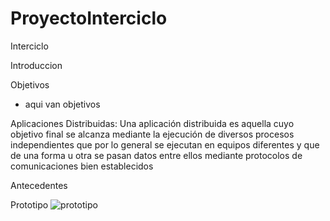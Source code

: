 # ProyectoInterciclo
Interciclo

Introduccion 

Objetivos

- aqui van objetivos

Aplicaciones Distribuidas: Una aplicación distribuida es aquella cuyo objetivo final se alcanza mediante la ejecución de diversos procesos independientes que por lo general se ejecutan en equipos diferentes y que de una forma u otra se pasan datos entre ellos mediante protocolos de comunicaciones bien establecidos

Antecedentes


Prototipo
![prototipo](https://user-images.githubusercontent.com/47520065/58437933-caa5fd80-8091-11e9-8088-1b8b1fb076be.png)
